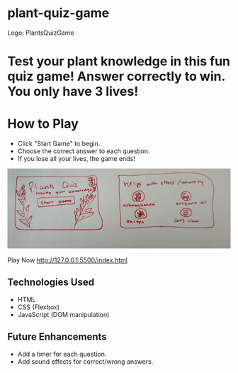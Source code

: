 # plant-quiz-game

Logo: PlantsQuizGame

# Test your plant knowledge in this fun quiz game! Answer correctly to win. You only have 3 lives!

# How to Play
- Click "Start Game" to begin.
- Choose the correct answer to each question.
- If you lose all your lives, the game ends!

![Wireframe](./assets/wireframe.png)

Play Now
http://127.0.0.1:5500/index.html

## Technologies Used
- HTML
- CSS (Flexbox)
- JavaScript (DOM manipulation)

## Future Enhancements
- Add a timer for each question.
- Add sound effects for correct/wrong answers.
